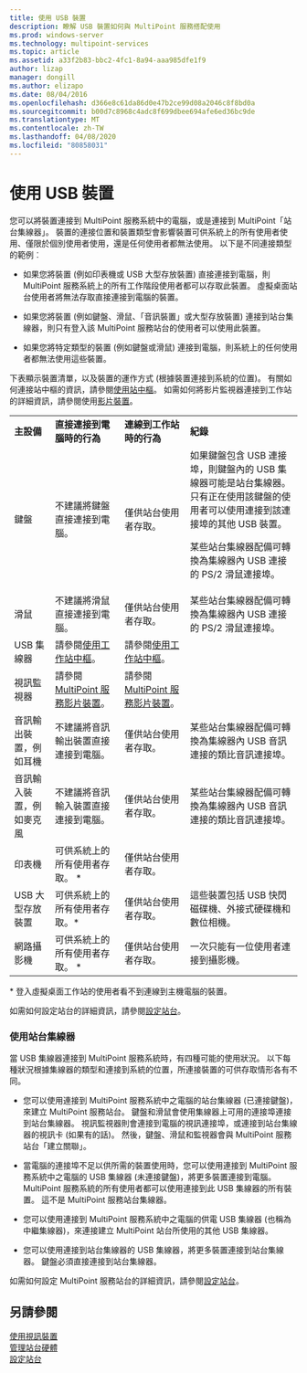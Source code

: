 ```yaml
---
title: 使用 USB 裝置
description: 瞭解 USB 裝置如何與 MultiPoint 服務搭配使用
ms.prod: windows-server
ms.technology: multipoint-services
ms.topic: article
ms.assetid: a33f2b83-bbc2-4fc1-8a94-aaa985dfe1f9
author: lizap
manager: dongill
ms.author: elizapo
ms.date: 08/04/2016
ms.openlocfilehash: d366e8c61da86d0e47b2ce99d08a2046c8f8bd0a
ms.sourcegitcommit: b00d7c8968c4adc8f699dbee694afe6ed36bc9de
ms.translationtype: MT
ms.contentlocale: zh-TW
ms.lasthandoff: 04/08/2020
ms.locfileid: "80858031"
---
```

# <a name="work-with-usb-devices"></a>使用 USB 裝置
您可以將裝置連接到 MultiPoint 服務系統中的電腦，或是連接到 MultiPoint「站台集線器」。 裝置的連接位置和裝置類型會影響裝置可供系統上的所有使用者使用、僅限於個別使用者使用，還是任何使用者都無法使用。 以下是不同連接類型的範例︰  
  
-   如果您將裝置 (例如印表機或 USB 大型存放裝置) 直接連接到電腦，則 MultiPoint 服務系統上的所有工作階段使用者都可以存取此裝置。 虛擬桌面站台使用者將無法存取直接連接到電腦的裝置。  
  
-   如果您將裝置 (例如鍵盤、滑鼠、「音訊裝置」或大型存放裝置) 連接到站台集線器，則只有登入該 MultiPoint 服務站台的使用者可以使用此裝置。  
  
-   如果您將特定類型的裝置 (例如鍵盤或滑鼠) 連接到電腦，則系統上的任何使用者都無法使用這些裝置。  
  
下表顯示裝置清單，以及裝置的運作方式 (根據裝置連接到系統的位置)。 有關如何連接站中樞的資訊，請參閱[使用站中樞](#working-with-station-hubs)。 如需如何將影片監視器連接到工作站的詳細資訊，請參閱使用[影片裝置](Work-with-Video-Devices.md)。  
  
|||||  
|-|-|-|-|  
|**主設備**|**直接連接到電腦時的行為**|**連線到工作站時的行為**|**紀錄**|  
|鍵盤|不建議將鍵盤直接連接到電腦。|僅供站台使用者存取。|如果鍵盤包含 USB 連接埠，則鍵盤內的 USB 集線器可能是站台集線器。 只有正在使用該鍵盤的使用者可以使用連接到該連接埠的其他 USB 裝置。<p>某些站台集線器配備可轉換為集線器內 USB 連接的 PS\/2 滑鼠連接埠。|  
|滑鼠|不建議將滑鼠直接連接到電腦。|僅供站台使用者存取。|某些站台集線器配備可轉換為集線器內 USB 連接的 PS\/2 滑鼠連接埠。|  
|USB 集線器|請參閱[使用工作站中樞](#working-with-station-hubs)。|請參閱[使用工作站中樞](#working-with-station-hubs)。||  
|視訊監視器|請參閱[MultiPoint 服務影片裝置](work-with-video-devices.md)。|請參閱[MultiPoint 服務影片裝置](work-with-video-devices.md)。||  
|音訊輸出裝置，例如耳機|不建議將音訊輸出裝置直接連接到電腦。|僅供站台使用者存取。|某些站台集線器配備可轉換為集線器內 USB 音訊連接的類比音訊連接埠。|  
|音訊輸入裝置，例如麥克風|不建議將音訊輸入裝置直接連接到電腦。|僅供站台使用者存取。|某些站台集線器配備可轉換為集線器內 USB 音訊連接的類比音訊連接埠。|  
|印表機|可供系統上的所有使用者存取。 *|僅供站台使用者存取。||  
|USB 大型存放裝置|可供系統上的所有使用者存取。\*|僅供站台使用者存取。|這些裝置包括 USB 快閃磁碟機、外接式硬碟機和數位相機。|  
|網路攝影機|可供系統上的所有使用者存取。 *|僅供站台使用者存取。|一次只能有一位使用者連接到攝影機。|  
  
\* 登入虛擬桌面工作站的使用者看不到連線到主機電腦的裝置。  
  
如需如何設定站台的詳細資訊，請參閱[設定站台](Set-Up-a-Station.md)。  
  
### <a name="working-with-station-hubs"></a>使用站台集線器  
當 USB 集線器連接到 MultiPoint 服務系統時，有四種可能的使用狀況。 以下每種狀況根據集線器的類型和連接到系統的位置，所連接裝置的可供存取情形各有不同。  
  
-   您可以使用連接到 MultiPoint 服務系統中之電腦的站台集線器 (已連接鍵盤)，來建立 MultiPoint 服務站台。 鍵盤和滑鼠會使用集線器上可用的連接埠連接到站台集線器。 視訊監視器則會連接到電腦的視訊連接埠，或連接到站台集線器的視訊卡 (如果有的話)。 然後，鍵盤、滑鼠和監視器會與 MultiPoint 服務站台「建立關聯」。  
  
-   當電腦的連接埠不足以供所需的裝置使用時，您可以使用連接到 MultiPoint 服務系統中之電腦的 USB 集線器 (未連接鍵盤)，將更多裝置連接到電腦。 MultiPoint 服務系統的所有使用者都可以使用連接到此 USB 集線器的所有裝置。 這不是 MultiPoint 服務站台集線器。  
  
-   您可以使用連接到 MultiPoint 服務系統中之電腦的供電 USB 集線器 (也稱為中繼集線器)，來連接建立 MultiPoint 站台所使用的其他 USB 集線器。  
  
-   您可以使用連接到站台集線器的 USB 集線器，將更多裝置連接到站台集線器。 鍵盤必須直接連接到站台集線器。  
  
如需如何設定 MultiPoint 服務站台的詳細資訊，請參閱[設定站台](Set-Up-a-Station.md)。  
  
## <a name="see-also"></a>另請參閱  
[使用視訊裝置](Work-with-Video-Devices.md)  
[管理站台硬體](Manage-Station-Hardware.md)  
[設定站台](Set-Up-a-Station.md)